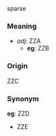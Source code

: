 sparse
### Meaning
+ _adj_: ZZA
    + __eg__: ZZB

### Origin

ZZC

### Synonym

__eg__: ZZD

+ ZZE


